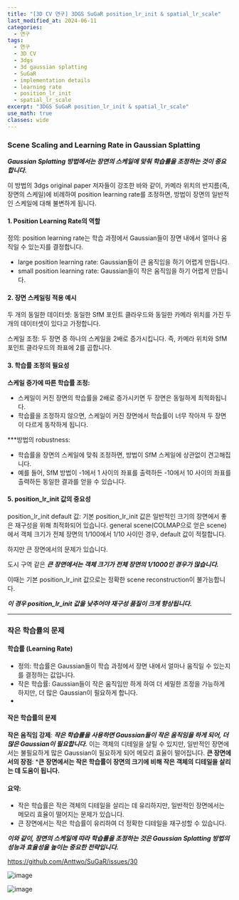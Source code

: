 ```yaml
---
title: "[3D CV 연구] 3DGS SuGaR position_lr_init & spatial_lr_scale"
last_modified_at: 2024-06-11
categories:
  - 연구
tags:
  - 연구
  - 3D CV
  - 3dgs
  - 3d gaussian splatting
  - SuGaR
  - implementation details
  - learning rate
  - position_lr_init
  - spatial_lr_scale
excerpt: "3DGS SuGaR position_lr_init & spatial_lr_scale"
use_math: true
classes: wide
---
```


### Scene Scaling and Learning Rate in Gaussian Splatting

***Gaussian Splatting 방법에서는 장면의 스케일에 맞춰 학습률을 조정하는 것이 중요합니다.***

이 방법의 3dgs original paper 저자들이 강조한 바와 같이, 카메라 위치의 반지름(즉, 장면의 스케일)에 비례하여 position learning rate를 조정하면, 방법이 장면의 일반적인 스케일에 대해 불변하게 됩니다. 

#### 1. Position Learning Rate의 역할
정의: position learning rate는 학습 과정에서 Gaussian들이 장면 내에서 얼마나 움직일 수 있는지를 결정합니다.
- large position learning rate: Gaussian들이 큰 움직임을 하기 어렵게 만듭니다.
- small position learning rate: Gaussian들이 작은 움직임을 하기 어렵게 만듭니다.
  
#### 2. 장면 스케일링 적용 예시
두 개의 동일한 데이터셋: 동일한 SfM 포인트 클라우드와 동일한 카메라 위치를 가진 두 개의 데이터셋이 있다고 가정합니다.

스케일 조정: 두 장면 중 하나의 스케일을 2배로 증가시킵니다. 즉, 카메라 위치와 SfM 포인트 클라우드의 좌표에 2를 곱합니다.

#### 3. 학습률 조정의 필요성
**스케일 증가에 따른 학습률 조정:**
- 스케일이 커진 장면의 학습률을 2배로 증가시키면 두 장면은 동일하게 최적화됩니다.
- 학습률을 조정하지 않으면, 스케일이 커진 장면에서 학습률이 너무 작아져 두 장면이 다르게 동작하게 됩니다.

***방법의 robustness:

- 학습률을 장면의 스케일에 맞춰 조정하면, 방법이 SfM 스케일에 상관없이 견고해집니다.
- 예를 들어, SfM 방법이 -1에서 1 사이의 좌표를 출력하든 -10에서 10 사이의 좌표를 출력하든 동일한 결과를 얻을 수 있습니다.

#### 5. position_lr_init 값의 중요성

position_lr_init default 값: 기본 position_lr_init 값은 일반적인 크기의 장면에서 좋은 재구성을 위해 최적화되어 있습니다. general scene(COLMAP으로 얻은 scene)에서 객체 크기가 전체 장면의 1/100에서 1/10 사이인 경우, default 값이 적절합니다.

하지만 큰 장면에서의 문제가 있습니다. 

도시 구역 같은 ***큰 장면에서는 객체 크기가 전체 장면의 1/1000인 경우가 많습니다.*** 

이때는 기본 position_lr_init 값으로는 정확한 scene reconstruction이 불가능합니다.

***이 경우 position_lr_init 값을 낮추어야 재구성 품질이 크게 향상됩니다.***

------

### 작은 학습률의 문제
#### 학습률 (Learning Rate)
- 정의: 학습률은 Gaussian들이 학습 과정에서 장면 내에서 얼마나 움직일 수 있는지를 결정하는 값입니다.
- 작은 학습률: Gaussian들이 작은 움직임만 하게 하여 더 세밀한 조정을 가능하게 하지만, 더 많은 Gaussian이 필요하게 합니다.
- 
#### 작은 학습률의 문제
**작은 움직임 강제**: ***작은 학습률을 사용하면 Gaussian들이 작은 움직임을 하게 되어, 더 많은 Gaussian이 필요합니다.*** 이는 객체의 디테일을 살릴 수 있지만, 일반적인 장면에서는 불필요하게 많은 Gaussian이 필요하게 되어 메모리 효율이 떨어집니다.
**큰 장면에서의 장점**: ***큰 장면에서는 작은 학습률이 장면의 크기에 비해 작은 객체의 디테일을 살리는 데 도움이 됩니다.**

#### 요약:
- 작은 학습률은 작은 객체의 디테일을 살리는 데 유리하지만, 일반적인 장면에서는 메모리 효율이 떨어지는 문제가 있습니다.
- 큰 장면에서는 작은 학습률이 유리하여 더 정확한 디테일을 재구성할 수 있습니다.

***이와 같이, 장면의 스케일에 따라 학습률을 조정하는 것은 Gaussian Splatting 방법의 성능과 효율성을 높이는 중요한 전략입니다.***

https://github.com/Anttwo/SuGaR/issues/30

![image](https://github.com/sandokim/sandokim.github.io/assets/74639652/bffb1855-a959-4bca-be65-e88c29a1f533)

![image](https://github.com/sandokim/sandokim.github.io/assets/74639652/9a1165aa-9182-4103-8615-4a940b27ab6b)


